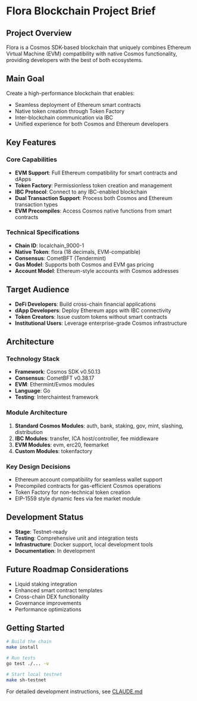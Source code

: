 # Flora Blockchain Project Brief

## Project Overview
Flora is a Cosmos SDK-based blockchain that uniquely combines Ethereum Virtual Machine (EVM) compatibility with native Cosmos functionality, providing developers with the best of both ecosystems.

## Main Goal
Create a high-performance blockchain that enables:
- Seamless deployment of Ethereum smart contracts
- Native token creation through Token Factory
- Inter-blockchain communication via IBC
- Unified experience for both Cosmos and Ethereum developers

## Key Features

### Core Capabilities
- **EVM Support**: Full Ethereum compatibility for smart contracts and dApps
- **Token Factory**: Permissionless token creation and management
- **IBC Protocol**: Connect to any IBC-enabled blockchain
- **Dual Transaction Support**: Process both Cosmos and Ethereum transaction types
- **EVM Precompiles**: Access Cosmos native functions from smart contracts

### Technical Specifications
- **Chain ID**: localchain_9000-1
- **Native Token**: flora (18 decimals, EVM-compatible)
- **Consensus**: CometBFT (Tendermint)
- **Gas Model**: Supports both Cosmos and EVM gas pricing
- **Account Model**: Ethereum-style accounts with Cosmos addresses

## Target Audience
- **DeFi Developers**: Build cross-chain financial applications
- **dApp Developers**: Deploy Ethereum apps with IBC connectivity
- **Token Creators**: Issue custom tokens without smart contracts
- **Institutional Users**: Leverage enterprise-grade Cosmos infrastructure

## Architecture

### Technology Stack
- **Framework**: Cosmos SDK v0.50.13
- **Consensus**: CometBFT v0.38.17
- **EVM**: Ethermint/Evmos modules
- **Language**: Go
- **Testing**: Interchaintest framework

### Module Architecture
1. **Standard Cosmos Modules**: auth, bank, staking, gov, mint, slashing, distribution
2. **IBC Modules**: transfer, ICA host/controller, fee middleware
3. **EVM Modules**: evm, erc20, feemarket
4. **Custom Modules**: tokenfactory

### Key Design Decisions
- Ethereum account compatibility for seamless wallet support
- Precompiled contracts for gas-efficient Cosmos operations
- Token Factory for non-technical token creation
- EIP-1559 style dynamic fees via fee market module

## Development Status
- **Stage**: Testnet-ready
- **Testing**: Comprehensive unit and integration tests
- **Infrastructure**: Docker support, local development tools
- **Documentation**: In development

## Future Roadmap Considerations
- Liquid staking integration
- Enhanced smart contract templates
- Cross-chain DEX functionality
- Governance improvements
- Performance optimizations

## Getting Started
```bash
# Build the chain
make install

# Run tests
go test ./... -v

# Start local testnet
make sh-testnet
```

For detailed development instructions, see [CLAUDE.md](./CLAUDE.md)